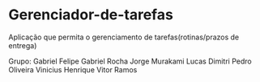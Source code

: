 # Gerenciador-de-tarefas
Aplicação que permita o gerenciamento de tarefas(rotinas/prazos de entrega)

Grupo: Gabriel Felipe
       Gabriel Rocha
       Jorge Murakami
       Lucas Dimitri
       Pedro Oliveira
       Vinicius Henrique
       Vitor Ramos

